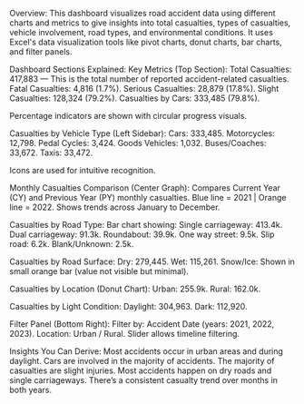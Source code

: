  Overview:
This dashboard visualizes road accident data using different charts and metrics to give insights into total casualties, types of casualties, vehicle involvement, road types, and environmental conditions. It uses Excel's data visualization tools like pivot charts, donut charts, bar charts, and filter panels.

Dashboard Sections Explained:
Key Metrics (Top Section):
Total Casualties: 417,883 — This is the total number of reported accident-related casualties.
Fatal Casualties: 4,816 (1.7%).
Serious Casualties: 28,879 (17.8%).
Slight Casualties: 128,324 (79.2%).
Casualties by Cars: 333,485 (79.8%).

Percentage indicators are shown with circular progress visuals.

Casualties by Vehicle Type (Left Sidebar):
Cars: 333,485.
Motorcycles: 12,798.
Pedal Cycles: 3,424.
Goods Vehicles: 1,032.
Buses/Coaches: 33,672.
Taxis: 33,472.

Icons are used for intuitive recognition.

Monthly Casualties Comparison (Center Graph):
Compares Current Year (CY) and Previous Year (PY) monthly casualties.
Blue line = 2021 | Orange line = 2022.
Shows trends across January to December.

Casualties by Road Type:
Bar chart showing:
Single carriageway: 413.4k.
Dual carriageway: 91.3k.
Roundabout: 39.9k.
One way street: 9.5k.
Slip road: 6.2k.
Blank/Unknown: 2.5k.

Casualties by Road Surface:
Dry: 279,445.
Wet: 115,261.
Snow/Ice: Shown in small orange bar (value not visible but minimal).

Casualties by Location (Donut Chart):
Urban: 255.9k.
Rural: 162.0k.

Casualties by Light Condition:
Daylight: 304,963.
Dark: 112,920.

Filter Panel (Bottom Right):
Filter by:
Accident Date (years: 2021, 2022, 2023).
Location: Urban / Rural.
Slider allows timeline filtering.

Insights You Can Derive:
Most accidents occur in urban areas and during daylight.
Cars are involved in the majority of accidents.
The majority of casualties are slight injuries.
Most accidents happen on dry roads and single carriageways.
There’s a consistent casualty trend over months in both years.

